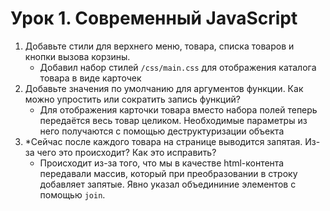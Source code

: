 # Урок 1. Современный JavaScript
1. Добавьте стили для верхнего меню, товара, списка товаров и кнопки вызова корзины.
   * Добавил набор стилей `/css/main.css` для отображения каталога товара в виде карточек
2. Добавьте значения по умолчанию для аргументов функции. Как можно упростить или сократить запись функций?
   * Для отображения карточки товара вместо набора полей теперь передаётся весь товар целиком. Необходимые параметры из него получаются с помощью деструктуризации объекта
3. \*Сейчас после каждого товара на странице выводится запятая. Из-за чего это происходит? Как это исправить?
   * Происходит из-за того, что мы в качестве html-контента передавали массив, который при преобразовании в строку добавляет запятые. Явно указал объедининие элементов с помощью `join`.
